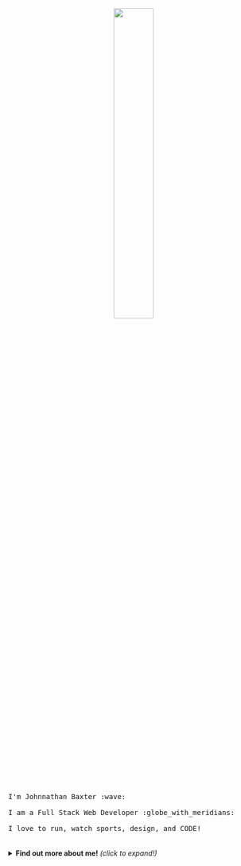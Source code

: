   <div align="center">
  <img src="https://media.giphy.com/media/lcPtwd4NzaZnW/giphy.gif" width="40%" >
  </div>
  <br>
  <samp>
    I'm Johnnathan Baxter :wave:
    <br><br>
    I am a Full Stack Web Developer :globe_with_meridians:
    <br><br>
    I love to run, watch sports, design, and CODE!
    <br><br>
  </samp>


<br>

<details>
  <summary> <b> Find out more about me!</b> <i>(click to expand!)</i> </summary>
  
  <br>
  
  [![Github Stats By John Baxter](https://github-readme-stats.vercel.app/api?username=jbaxter6&show_icons=true&title_color=fff&icon_color=79ff97&text_color=9f9f9f&bg_color=151515)](https://github.com/anuraghazra/github-readme-stats)

---

### - Languages and Tools...

![JavaScript](https://img.shields.io/badge/javascript%20-%23323330.svg?&style=for-the-badge&logo=javascript&logoColor=%23F7DF1E)
![React](https://img.shields.io/badge/react%20-%2320232a.svg?&style=for-the-badge&logo=react&logoColor=%2361DAFB)
![Redux](https://img.shields.io/badge/redux%20-%23593d88.svg?&style=for-the-badge&logo=redux&logoColor=white")
![Nodejs](https://img.shields.io/badge/node.js%20-%2343853D.svg?&style=for-the-badge&logo=node.js&logoColor=white)
![Ruby](https://img.shields.io/badge/ruby-%23CC342D.svg?&style=for-the-badge&logo=ruby&logoColor=white)
![Rails](https://img.shields.io/badge/rails%20-%23CC0000.svg?&style=for-the-badge&logo=ruby-on-rails&logoColor=white)
![PostgreSQL](https://img.shields.io/badge/postgres-%23316192.svg?&style=for-the-badge&logo=postgresql&logoColor=white)
![SQLite](https://img.shields.io/badge/sqlite-%2307405e.svg?&style=for-the-badge&logo=sqlite&logoColor=white)
![Amazon AWS](https://img.shields.io/badge/AWS%20-%23FF9900.svg?&style=for-the-badge&logo=amazon-aws&logoColor=white)
![HTML5](https://img.shields.io/badge/html5%20-%23E34F26.svg?&style=for-the-badge&logo=html5&logoColor=white)
![SASS](https://img.shields.io/badge/SASS%20-hotpink.svg?&style=for-the-badge&logo=SASS&logoColor=white)
![CSS3](https://img.shields.io/badge/css3%20-%231572B6.svg?&style=for-the-badge&logo=css3&logoColor=white)
![GitHub](https://img.shields.io/badge/github%20-%23121011.svg?&style=for-the-badge&logo=github&logoColor=white)
---

### - I'm currently...

- Improving my Reactjs skills.
- Learning cloud integration with AWS.
- Solving codewars challenges.
- Solidfying Node.js skills.
---

### - Want to Learn more about me :incoming_envelope:

<p align="center">
    <a href="https://www.linkedin.com/in/johnnathan-baxter-6b7a61158/">
      <img align="left" alt="Jr's LinkdeIn" width="22px" src="https://cdn.jsdelivr.net/npm/simple-icons@v3/icons/linkedin.svg" />
    </a>
    <a href="https://medium.com/@jbaxter6">
      <img align="left" alt="Jr's Blog" width="22px" src="https://cdn.jsdelivr.net/npm/simple-icons@v3/icons/medium.svg"/>
    </a>
  ---
</p>


### Thanks for coming!
![visitors](https://visitor-badge.laobi.icu/badge?page_id=jbaxter6.jbaxter6)

---

</details>



 
